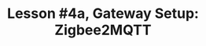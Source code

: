 ---
title: "Lesson #4a, Gateway Setup: Zigbee2MQTT"
course: smart-home-course
description: home assistant course
lessonNumber: 4
courseID: 3
---